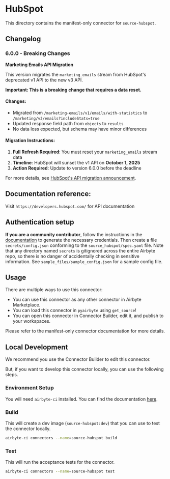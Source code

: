 # HubSpot
This directory contains the manifest-only connector for `source-hubspot`.

## Changelog

### 6.0.0 - Breaking Changes
**Marketing Emails API Migration**

This version migrates the `marketing_emails` stream from HubSpot's deprecated v1 API to the new v3 API.

**Important: This is a breaking change that requires a data reset.**

#### Changes:
- Migrated from `/marketing-emails/v1/emails/with-statistics` to `/marketing/v3/emails?includeStats=true`
- Updated response field path from `objects` to `results`
- No data loss expected, but schema may have minor differences

#### Migration Instructions:
1. **Full Refresh Required**: You must reset your `marketing_emails` stream data
2. **Timeline**: HubSpot will sunset the v1 API on **October 1, 2025**
3. **Action Required**: Update to version 6.0.0 before the deadline

For more details, see [HubSpot's API migration announcement](https://developers.hubspot.com/changelog/marketing-email-api-v3-released-to-general-availability-and-upcoming-sunset-for-v1).

## Documentation reference:
Visit `https://developers.hubspot.com/` for API documentation

## Authentication setup
**If you are a community contributor**, follow the instructions in the [documentation](https://docs.airbyte.com/integrations/sources/hubspot)
to generate the necessary credentials. Then create a file `secrets/config.json` conforming to the `source_hubspot/spec.yaml` file.
Note that any directory named `secrets` is gitignored across the entire Airbyte repo, so there is no danger of accidentally checking in sensitive information.
See `sample_files/sample_config.json` for a sample config file.

## Usage
There are multiple ways to use this connector:
- You can use this connector as any other connector in Airbyte Marketplace.
- You can load this connector in `pyairbyte` using `get_source`!
- You can open this connector in Connector Builder, edit it, and publish to your workspaces.

Please refer to the manifest-only connector documentation for more details.

## Local Development
We recommend you use the Connector Builder to edit this connector.

But, if you want to develop this connector locally, you can use the following steps.

### Environment Setup
You will need `airbyte-ci` installed. You can find the documentation [here](airbyte-ci).

### Build
This will create a dev image (`source-hubspot:dev`) that you can use to test the connector locally.
```bash
airbyte-ci connectors --name=source-hubspot build
```

### Test
This will run the acceptance tests for the connector.
```bash
airbyte-ci connectors --name=source-hubspot test
```

